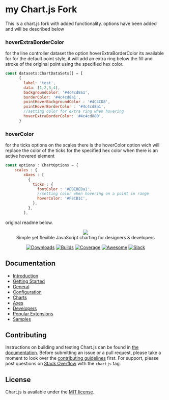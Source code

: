 <h1>my Chart.js Fork</h1>
<p>This is a chart.js fork with added functionality. options have been added and will be described below </p>

<h3>hoverExtraBorderColor</b></h3>
<p>for the line controller dataset the option hoverExtraBorderColor its available for for the default point style, it will add an extra ring below the fill and stroke of the original point using the specified hex color.
</p>


```javascript
const datasets:ChartDataSets[] = [
      {
        label: 'test',
        data: [1,2,3,4],
        backgroundColor: '#4c4cd8a1',
        borderColor: '#4c4cd8a1',
        pointHoverBackgroundColor : '#4C4CD8',
        pointHoverBorderColor : '#4c4cd8a1',
        //setting color for extra ring when hovering
        hoverExtraBorderColor: '#4c4cd880',
      }
```

<h3>hoverColor</h3>
<p>for the ticks options on the scales there is the hoverColor option wich will replace the color of the ticks for the specified hex color when there is an active hovered element</p>

```javascript
const options : ChartOptions = {
	scales : {
        xAxes : [
          {
            ticks : {
              fontColor : '#EBEBEBa1',
              //setting color when hovering on a point in range
              hoverColor: '#F8CB1C',
            },
          },
        ],
```

<p>original readme below.</p>


<p align="center">
    <img src="https://www.chartjs.org/media/logo-title.svg"><br/>
    Simple yet flexible JavaScript charting for designers & developers
</p>

<p align="center">
    <a href="https://www.chartjs.org/docs/latest/getting-started/installation.html"><img src="https://img.shields.io/github/release/chartjs/Chart.js.svg?style=flat-square&maxAge=600" alt="Downloads"></a>
    <a href="https://travis-ci.org/chartjs/Chart.js"><img src="https://img.shields.io/travis/chartjs/Chart.js.svg?style=flat-square&maxAge=600" alt="Builds"></a>
    <a href="https://coveralls.io/github/chartjs/Chart.js?branch=master"><img src="https://img.shields.io/coveralls/chartjs/Chart.js.svg?style=flat-square&maxAge=600" alt="Coverage"></a>
    <a href="https://github.com/chartjs/awesome"><img src="https://awesome.re/badge-flat2.svg" alt="Awesome"></a>
    <a href="https://chartjs-slack.herokuapp.com/"><img src="https://img.shields.io/badge/slack-chartjs-blue.svg?style=flat-square&maxAge=3600" alt="Slack"></a>
</p>

## Documentation

- [Introduction](https://www.chartjs.org/docs/latest/)
- [Getting Started](https://www.chartjs.org/docs/latest/getting-started/)
- [General](https://www.chartjs.org/docs/latest/general/)
- [Configuration](https://www.chartjs.org/docs/latest/configuration/)
- [Charts](https://www.chartjs.org/docs/latest/charts/)
- [Axes](https://www.chartjs.org/docs/latest/axes/)
- [Developers](https://www.chartjs.org/docs/latest/developers/)
- [Popular Extensions](https://github.com/chartjs/awesome)
- [Samples](https://www.chartjs.org/samples/)

## Contributing

Instructions on building and testing Chart.js can be found in [the documentation](https://github.com/chartjs/Chart.js/blob/master/docs/developers/contributing.md#building-and-testing). Before submitting an issue or a pull request, please take a moment to look over the [contributing guidelines](https://github.com/chartjs/Chart.js/blob/master/docs/developers/contributing.md) first. For support, please post questions on [Stack Overflow](https://stackoverflow.com/questions/tagged/chartjs) with the `chartjs` tag.

## License

Chart.js is available under the [MIT license](https://opensource.org/licenses/MIT).
